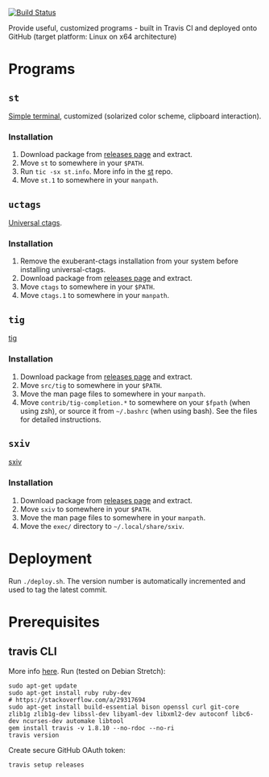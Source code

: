 [![Build Status](https://travis-ci.org/pylipp/binaries.svg?branch=master)](https://travis-ci.org/pylipp/binaries)

Provide useful, customized programs - built in Travis CI and deployed onto GitHub (target platform: Linux on x64 architecture)

# Programs

## `st`

[Simple terminal](https://st.suckless.org/), customized (solarized color scheme, clipboard interaction).

### Installation

1. Download package from [releases page](https://github.com/pylipp/binaries/releases) and extract.
1. Move `st` to somewhere in your `$PATH`.
1. Run `tic -sx st.info`. More info in the [st](https://git.suckless.org/st/file/README.html) repo.
1. Move `st.1` to somewhere in your `manpath`.

## `uctags`

[Universal ctags](https://github.com/universal-ctags/ctags).

### Installation

1. Remove the exuberant-ctags installation from your system before installing universal-ctags.
1. Download package from [releases page](https://github.com/pylipp/binaries/releases) and extract.
1. Move `ctags` to somewhere in your `$PATH`.
1. Move `ctags.1` to somewhere in your `manpath`.

## `tig`

[tig](https://github.com/jonas/tig)

### Installation

1. Download package from [releases page](https://github.com/pylipp/binaries/releases) and extract.
1. Move `src/tig` to somewhere in your `$PATH`.
1. Move the man page files to somewhere in your `manpath`.
1. Move `contrib/tig-completion.*` to somewhere on your `$fpath` (when using zsh), or source it from `~/.bashrc` (when using bash). See the files for detailed instructions.

## `sxiv`

[sxiv](https://github.com/muennich/sxiv)

### Installation
1. Download package from [releases page](https://github.com/pylipp/binaries/releases) and extract.
1. Move `sxiv` to somewhere in your `$PATH`.
1. Move the man page files to somewhere in your `manpath`.
1. Move the `exec/` directory to `~/.local/share/sxiv`.

# Deployment

Run `./deploy.sh`. The version number is automatically incremented and used to tag the latest commit.

# Prerequisites

## travis CLI

More info [here](https://github.com/travis-ci/travis.rb#installation). Run (tested on Debian Stretch):

    sudo apt-get update
    sudo apt-get install ruby ruby-dev
    # https://stackoverflow.com/a/29317694
    sudo apt-get install build-essential bison openssl curl git-core zlib1g zlib1g-dev libssl-dev libyaml-dev libxml2-dev autoconf libc6-dev ncurses-dev automake libtool
    gem install travis -v 1.8.10 --no-rdoc --no-ri
    travis version

Create secure GitHub OAuth token:

    travis setup releases
